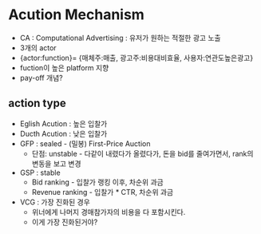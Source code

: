 # Acution Mechanism
* CA : Computational Advertising : 유저가 원하는 적절한 광고 노출
 * 3개의 actor 
 * {actor:function}= {매체주:매출, 광고주:비용대비효율, 사용자:연관도높은광고}
 * fuction이 높은 platform 지향
 * pay-off 개념?

## action type
* Eglish Acution : 높은 입찰가
* Ducth Acution : 낮은 입찰가
* GFP : sealed - (밀봉) First-Price Auction
  * 단점: unstable - 다같이 내렸다가 올렸다가, 돈을 bid를 줄여가면서, rank의 변동을 보고 변경   
* GSP : stable 
  * Bid ranking - 입찰가 랭킹 이후, 차순위 과금
  * Revenue ranking - 입찰가 * CTR, 차순위 과금
* VCG : 가장 진화된 경우 
  * 위너에게 나머지 경매참가자의 비용을 다 포함시킨다.
  * 이게 가장 진화된거야?

